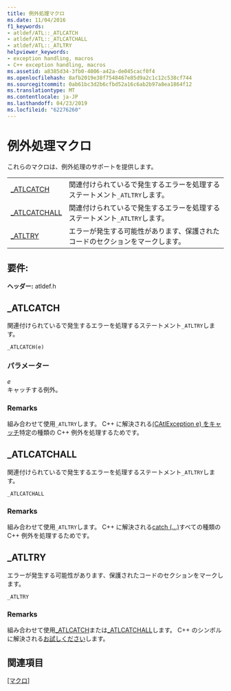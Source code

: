 ```yaml
---
title: 例外処理マクロ
ms.date: 11/04/2016
f1_keywords:
- atldef/ATL::_ATLCATCH
- atldef/ATL::_ATLCATCHALL
- atldef/ATL::_ATLTRY
helpviewer_keywords:
- exception handling, macros
- C++ exception handling, macros
ms.assetid: a8385d34-3fb0-4006-a42a-de045cacf0f4
ms.openlocfilehash: 8afb2019e38f7548467e85d9a2c1c12c538cf744
ms.sourcegitcommit: 0ab61bc3d2b6cfbd52a16c6ab2b97a8ea1864f12
ms.translationtype: MT
ms.contentlocale: ja-JP
ms.lasthandoff: 04/23/2019
ms.locfileid: "62276260"
---
```

# <a name="exception-handling-macros"></a>例外処理マクロ

これらのマクロは、例外処理のサポートを提供します。

|||
|-|-|
|[_ATLCATCH](#_atlcatch)|関連付けられているで発生するエラーを処理するステートメント`_ATLTRY`します。|
|[_ATLCATCHALL](#_atlcatchall)|関連付けられているで発生するエラーを処理するステートメント`_ATLTRY`します。|
|[_ATLTRY](#_atltry)|エラーが発生する可能性があります、保護されたコードのセクションをマークします。|

## <a name="requirements"></a>要件:

**ヘッダー:** atldef.h

##  <a name="_atlcatch"></a>  _ATLCATCH

関連付けられているで発生するエラーを処理するステートメント`_ATLTRY`します。

```
_ATLCATCH(e)
```

### <a name="parameters"></a>パラメーター

*e*<br/>
キャッチする例外。

### <a name="remarks"></a>Remarks

組み合わせて使用`_ATLTRY`します。 C++ に解決される[(CAtlException e) をキャッチ](../../cpp/try-throw-and-catch-statements-cpp.md)特定の種類の C++ 例外を処理するためです。

##  <a name="_atlcatchall"></a>  _ATLCATCHALL

関連付けられているで発生するエラーを処理するステートメント`_ATLTRY`します。

```
_ATLCATCHALL
```

### <a name="remarks"></a>Remarks

組み合わせて使用`_ATLTRY`します。 C++ に解決される[catch (...)](../../cpp/try-throw-and-catch-statements-cpp.md)すべての種類の C++ 例外を処理するためです。

##  <a name="_atltry"></a>  _ATLTRY

エラーが発生する可能性があります、保護されたコードのセクションをマークします。

```
_ATLTRY
```

### <a name="remarks"></a>Remarks

組み合わせて使用[_ATLCATCH](#_atlcatch)または[_ATLCATCHALL](#_atlcatchall)します。 C++ のシンボルに解決される[お試しください](../../cpp/try-throw-and-catch-statements-cpp.md)します。

## <a name="see-also"></a>関連項目

[[マクロ]](../../atl/reference/atl-macros.md)
